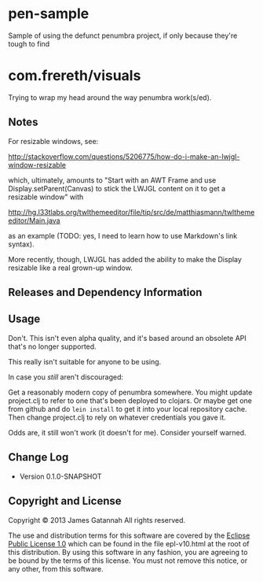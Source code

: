 pen-sample
==========

Sample of using the defunct penumbra project, if only because they're tough to find


# com.frereth/visuals

Trying to wrap my head around the way penumbra work(s/ed).

## Notes

For resizable windows, see:

http://stackoverflow.com/questions/5206775/how-do-i-make-an-lwjgl-window-resizable

which, ultimately, amounts to "Start with an AWT Frame and use
Display.setParent(Canvas) to stick the LWJGL content on it to get
a resizable window" with

http://hg.l33tlabs.org/twlthemeeditor/file/tip/src/de/matthiasmann/twlthemeeditor/Main.java

as an example (TODO: yes, I need to learn how to use Markdown's link
syntax).

More recently, though, LWJGL has added the ability to make the Display resizable
like a real grown-up window.

## Releases and Dependency Information


[Leiningen]: http://leiningen.org/
[Maven]: http://maven.apache.org/


## Usage

Don't. This isn't even alpha quality, and it's based around an
obsolete API that's no longer supported.

This really isn't suitable for anyone to be using.

In case you *still* aren't discouraged:

Get a reasonably modern copy of penumbra somewhere. You might update
project.clj to refer to one that's been deployed to clojars. Or
maybe get one from github and do `lein install` to get it into
your local repository cache. Then change project.clj to rely
on whatever credentials you gave it.

Odds are, it still won't work (it doesn't for me). Consider yourself
warned.

## Change Log

* Version 0.1.0-SNAPSHOT



## Copyright and License

Copyright © 2013 James Gatannah All rights reserved.

The use and distribution terms for this software are covered by the
[Eclipse Public License 1.0] which can be found in the file
epl-v10.html at the root of this distribution. By using this software
in any fashion, you are agreeing to be bound by the terms of this
license. You must not remove this notice, or any other, from this
software.

[Eclipse Public License 1.0]: http://opensource.org/licenses/eclipse-1.0.php


